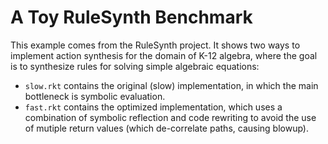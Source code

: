 # A Toy RuleSynth Benchmark

This example comes from the RuleSynth project. It shows two ways to
implement action synthesis for the domain of K-12 algebra, where the
goal is to synthesize rules for solving simple algebraic equations:

- `slow.rkt` contains the original (slow) implementation, in which
the main bottleneck is symbolic evaluation.
- `fast.rkt` contains the optimized implementation, which uses a
combination of symbolic reflection and code rewriting to avoid the use
of mutiple return values (which de-correlate paths, causing blowup).

